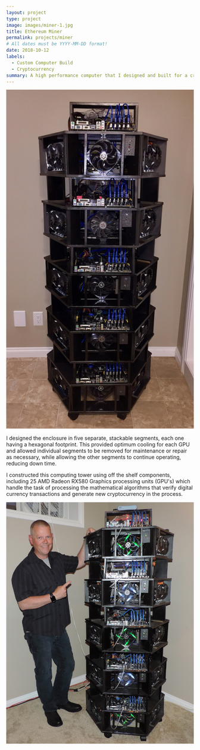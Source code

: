 ```yaml
---
layout: project
type: project
image: images/miner-1.jpg
title: Ethereum Miner
permalink: projects/miner
# All dates must be YYYY-MM-DD format!
date: 2018-10-12
labels:
  - Custom Computer Build
  - Cryptocurrency
summary: A high performance computer that I designed and built for a cryptocurrency mining venture.
---
```


<div class="ui horizontal segments">
  
  <div class="ui segment">
  <img class="ui medium rounded image" src="/images/miner-1.jpg">
  <div class="ui hidden divider"></div>
  <p>I designed the enclosure in five separate, stackable segments, each one having a hexagonal footprint. This provided optimum cooling for each GPU and allowed individual segments to be removed for maintenance or repair as necessary, while allowing the other segments to continue operating, reducing down time.</p>
  </div>
  
  <div class="ui segment">
  <p>I constructed this computing tower using off the shelf components, including 25 AMD Radeon RX580 Graphics processing units (GPU's) which handle the task of processing the mathematical algorithms that verify digital currency transactions and generate new cryptocurrency in the process.</p>
   <div class="ui hidden divider"></div>
   <div class="ui hidden divider"></div>
   <div class="ui hidden divider"></div>
   <img class="ui medium rounded image" src="/images/miner-2.jpg">
    </div>
  </div>



 
